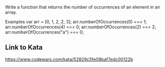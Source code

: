 Write a function that returns the number of occurrences of an element in an array.

Examples
var arr = [0, 1, 2, 2, 3];
arr.numberOfOccurrences(0) === 1;
arr.numberOfOccurrences(4) === 0;
arr.numberOfOccurrences(2) === 2;
arr.numberOfOccurrences("a") === 0;

## Link to Kata
https://www.codewars.com/kata/52829c5fe08baf7edc00122b